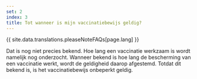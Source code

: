 ```yaml
---
set: 2
index: 3
title: Tot wanneer is mijn vaccinatiebewijs geldig?
---
```

{{ site.data.translations.pleaseNoteFAQs[page.lang] }}

Dat is nog niet precies bekend. Hoe lang een vaccinatie werkzaam is wordt namelijk nog onderzocht. Wanneer bekend is hoe lang de bescherming van een vaccinatie werkt, wordt de geldigheid daarop afgestemd. Totdat dit bekend is, is het vaccinatiebewijs onbeperkt geldig.
